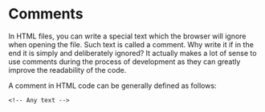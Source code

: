 # Comments
In HTML files, you can write a special text which the browser will ignore when opening the file. Such text is called a comment. Why write it if in the end it is simply and deliberately ignored? It actually makes a lot of sense to use comments during the process of development as they can greatly improve the readability of the code.

A comment in HTML code can be generally defined as follows:

```
<!-- Any text -->
```
